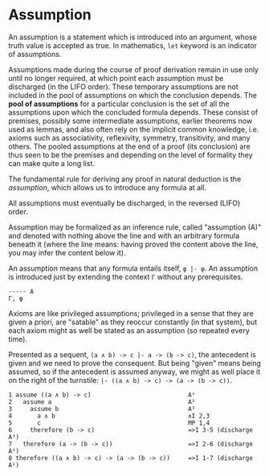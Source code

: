 # Assumption

An assumption is a statement which is introduced into an argument, whose truth value is accepted as true. In mathematics, `let` keyword is an indicator of assumptions.

Assumptions made during the course of proof derivation remain in use only until no longer required, at which point each assumption must be discharged (in the LIFO order). These temporary assumptions are not included in the pool of assumptions on which the conclusion depends. The **pool of assumptions** for a particular conclusion is the set of all the assumptions upon which the concluded formula depends. These consist of premises, possibly some intermediate assumptions, earlier theorems now used as lemmas, and also often rely on the implicit common knowledge, i.e. axioms such as associativity, reflexivity, symmetry, transitivity, and many others. The pooled assumptions at the end of a proof (its conclusion) are thus seen to be the premises and depending on the level of formality they can make quite a long list.




The fundamental rule for deriving any proof in natural deduction is the *assumption*, which allows us to introduce any formula at all.

All assumptions must eventually be discharged, in the reversed (LIFO) order.

Assumption may be formalized as an inference rule, called "assumption (A)" and denoted with nothing above the line and with an arbitrary formula beneath it (where the line means: having proved the content above the line, you may infer the content below it).

An assumption means that any formula entails itself, `φ |- φ`. An assumption is introduced just by extending the context `Γ` without any prerequisites.

```
----- A
Γ, φ
```

Axioms are like privileged assumptions; privileged in a sense that they are given a priori, are "satable" as they reoccur constantly (in that system), but each axiom might as well be stated as an assumption (so repeated every time).

Presented as a sequent, `(a ∧ b) -> c |- a -> (b -> c)`, the antecedent is given and we need to prove the consequent. But being "given" means being assumed, so if the antecedent is assumed anyway, we might as well place it on the right of the turnstile: `|- ((a ∧ b) -> c) -> (a -> (b -> c))`.

```
1 assume ((a ∧ b) -> c)                           A¹
2   assume a                                      A²
3     assume b                                    A³
4       a ∧ b                                     ∧I 2,3
5       c                                         MP 1,4
6     therefore (b -> c)                          =>I 3-5 (discharge A³)
7   therefore (a -> (b -> c))                     =>I 2-6 (discharge A²)
8 therefore ((a ∧ b) -> c) -> (a -> (b -> c))     =>I 1-7 (discharge A¹)
```

